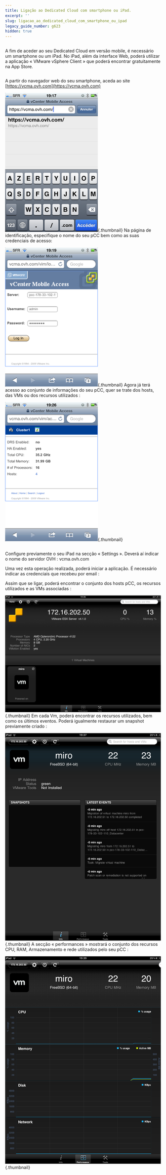 ```yaml
---
title: Ligação ao Dedicated Cloud com smartphone ou iPad.
excerpt: ''
slug: ligacao_ao_dedicated_cloud_com_smartphone_ou_ipad
legacy_guide_number: g623
hidden: true
---
```



## 
A fim de aceder ao seu Dedicated Cloud em versão mobile, é necessário um smartphone ou um iPad. No iPad, além da interface Web, poderá utilizar a aplicação « VMware vSphere Client » que poderá encontrar gratuitamente na App Store.


## 
A partir do navegador web do seu smartphone, aceda ao site [https://vcma.ovh.com](https://vcma.ovh.com)

![](images/img_148.jpg){.thumbnail}
Na página de identificação, especifique o nome do seu pCC bem como as suas credenciais de acesso:

![](images/img_149.jpg){.thumbnail}
Agora já terá acesso ao conjunto de informações do seu pCC, quer se trate dos hosts, das VMs ou dos recursos utilizados :

![](images/img_150.jpg){.thumbnail}


## 
Configure previamente o seu iPad na secção « Settings ». Deverá aí indicar o nome do servidor OVH :  vcma.ovh.com

 
Uma vez esta operação realizada, poderá iniciar a aplicação. É necessário indicar as credenciais que recebeu por email :

 
Assim que se ligar, poderá encontrar o conjunto dos hosts pCC, os recursos utilizados e as VMs associadas :

![](images/img_152.jpg){.thumbnail}
Em cada Vm, poderá encontrar os recursos utilizados, bem como os últimos eventos. Poderá igualmente restaurar um snapshot previamente criado :

![](images/img_153.jpg){.thumbnail}
A secção « performances » mostrará o conjunto dos recursos CPU, RAM, Armazenamento e rede utilizados pelo seu pCC :

![](images/img_154.jpg){.thumbnail}

